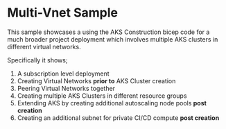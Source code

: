 # Multi-Vnet Sample

This sample showcases a using the AKS Construction bicep code for a much broader project deployment which involves multiple AKS clusters in different virtual networks.

Specifically it shows;

1. A subscription level deployment
1. Creating Virtual Networks **prior to** AKS Cluster creation
1. Peering Virtual Networks together
1. Creating multiple AKS Clusters in different resource groups
1. Extending AKS by creating additional autoscaling node pools **post creation**
1. Creating an additional subnet for private CI/CD compute **post creation**